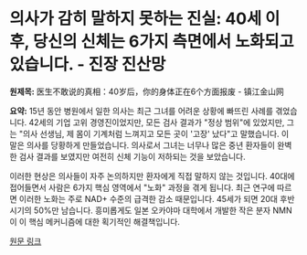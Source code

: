 # 의사가 감히 말하지 못하는 진실: 40세 이후, 당신의 신체는 6가지 측면에서 노화되고 있습니다. - 진장 진산망

**원제목:** 医生不敢说的真相：40岁后，你的身体正在6个方面报废 - 镇江金山网

**요약:** 15년 동안 병원에서 일한 의사는 최근 그녀를 어려운 상황에 빠뜨린 사례를 겪었습니다. 42세의 기업 고위 경영진이었지만, 모든 검사 결과가 "정상 범위"에 있었지만, 그는 "의사 선생님, 제 몸이 기계처럼 느껴지고 모든 곳이 '고장' 났다"고 말했습니다. 이 말은 의사를 당황하게 만들었습니다. 의사로서 그녀는 너무나 많은 중년 환자들이 완벽한 검사 결과를 보였지만 여전히 신체 기능이 저하되는 것을 보았습니다.

이러한 현상은 의사들이 자주 논의하지만 환자에게 직접 말하지 않는 것입니다. 40대에 접어들면서 사람은 6가지 핵심 영역에서 "노화" 과정을 겪게 됩니다. 최근 연구에 따르면 이러한 노화는 주로 NAD+ 수준의 급격한 감소 때문입니다. 45세가 되면 20대 후반 시기의 50%만 남습니다. 흥미롭게도 일본 오카야마 대학에서 개발한 작은 분자 NMN이 이 핵심 메커니즘에 대한 획기적인 해결책입니다.

[원문 링크](https://www.jsw.com.cn/2025/0716/1907696.shtml)

